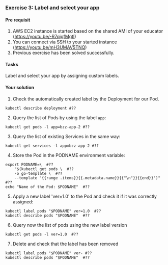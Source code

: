 ### Exercise 3: Label and select your app
####  Pre requisit
1. AWS EC2 instance is started based on the shared AMI of your educator (https://youtu.be/-R7qjgfMgtI)  
2. You can connect via SSH to your started instance (https://youtu.be/mH3UMAV5TNQ)
3. Previous exercise has been solved successfully.
#### Tasks
Label and select your app by assigning custom labels.
#### Your solution
1. Check the automatically created label by the Deployment for our Pod.
```
kubectl describe deployment #??
```
2. Query the list of Pods by using the label ```app```:
```
kubectl get pods -l app=bzz-app-2 #??
```
3. Query the list of existing Services in the same way:
```
kubectl get services -l app=bzz-app-2 #??
```
4. Store the Pod in the PODNAME environment variable:
```
export PODNAME=\  #??
    "$(kubectl get pods \  #??
    -o go-template \  #??
    --template '{{range .items}}{{.metadata.name}}{{"\n"}}{{end}}')"  #??
echo "Name of the Pod: $PODNAME"  #??
```
5. Apply a new label 'ver=1.0' to the Pod and check it if it was correctly assigned:
```
kubectl label pods "$PODNAME" ver=1.0  #??
kubectl describe pods "$PODNAME"  #??
```
6. Query now the list of pods using the new label version
```
kubectl get pods -l ver=1.0  #??
```
7. Delete and check that the label has been removed
```
kubectl label pods "$PODNAME" ver- #??
kubectl describe pods "$PODNAME"  #??
```

